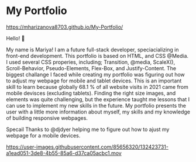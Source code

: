 # My Portfolio 
 https://mharizanova8703.github.io/My-Portfolio/

Hello! 👋

My name is  Mariya!  I am a future full-stack developer, speciacializing in front-end development.  This portfolio is  based on HTML, and CSS @Media.
I used several CSS properies, including; Transition, @media, ScaleX(), Scroll-Behavior, Pseudo-Elements, Flex-Box, and Justify-Content.  The biggest challange I faced while creating my portfolio was figuring out how to adjust my webpage for mobile and tablet devices. This is an important skill to learn because globally  68.1 % of all website visits in 2021 came from mobile devisces (excluding tablets). Finding the right size images, and elements was quite challenging, but the experience taught me lessons that I can use to implement  my new skills in the future.  My portfolio presents the user with a little more information about myself, my skills and my knowledge of building responsive webpages. 

Specail Thanks to @djdyer helping me to figure  out how to ajust my webpage for a mobile devices.


https://user-images.githubusercontent.com/85656320/132423731-a1ead051-3de8-4b55-85a6-d37ca05acbc1.mov


 


